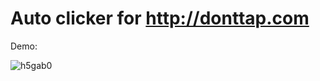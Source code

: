 # Auto clicker for http://donttap.com

Demo: 

![h5gab0](https://user-images.githubusercontent.com/43550602/118885445-28126500-b8ce-11eb-929e-43b5fead90c8.gif)
